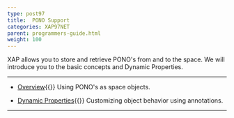 ```yaml
---
type: post97
title:  PONO Support
categories: XAP97NET
parent: programmers-guide.html
weight: 100
---
```



XAP allows you to store and retrieve PONO's from and to the space. We will introduce you to the basic concepts and Dynamic Properties.


<hr/>

- [Overview](./poco-entries.html){{<wbr>}}
Using PONO's as space objects.

- [Dynamic Properties](./poco-dynamic-properties.html){{<wbr>}}
Customizing object behavior using annotations.

<hr/>





